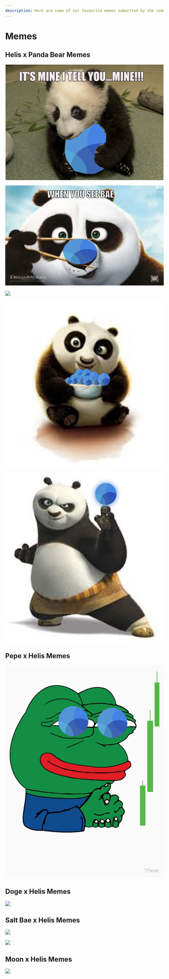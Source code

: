 ```yaml
---
description: Here are some of our favourite memes submitted by the community
---
```


# Memes

## **Helis x Panda Bear Memes**

![](../.gitbook/assets/image%20%2818%29.png)

![](../.gitbook/assets/image%20%2815%29.png)

![](../.gitbook/assets/image%20%2830%29.png)

![](../.gitbook/assets/image%20%285%29.png)

![](../.gitbook/assets/image%20%2828%29.png)

## Pepe x Helis Memes

![](../.gitbook/assets/image%20%2829%29.png)

## Doge x Helis Memes

![](../.gitbook/assets/image%20%2810%29.png)

## Salt Bae x Helis Memes

![](../.gitbook/assets/image%20%2831%29.png)

![](../.gitbook/assets/image%20%281%29.png)

## Moon x Helis Memes

![](../.gitbook/assets/image%20%2821%29.png)

